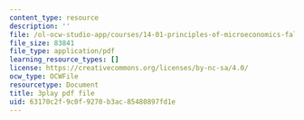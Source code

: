 ```yaml
---
content_type: resource
description: ''
file: /ol-ocw-studio-app/courses/14-01-principles-of-microeconomics-fall-2018/63170c2f9c0f9270b3ac85480897fd1e_ftmvsahQ6Wo.pdf
file_size: 83841
file_type: application/pdf
learning_resource_types: []
license: https://creativecommons.org/licenses/by-nc-sa/4.0/
ocw_type: OCWFile
resourcetype: Document
title: 3play pdf file
uid: 63170c2f-9c0f-9270-b3ac-85480897fd1e
---
```

